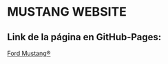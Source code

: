 # MUSTANG WEBSITE
## Link de la página en GitHub-Pages:
[Ford Mustang®](https://magiikn.github.io/MUSTANG-WEBSITE/ "Ford Mustang®")
